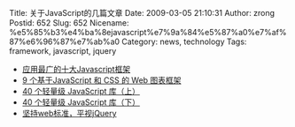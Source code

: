 Title: 关于JavaScript的几篇文章
Date: 2009-03-05 21:10:31
Author: zrong
Postid: 652
Slug: 652
Nicename: %e5%85%b3%e4%ba%8ejavascript%e7%9a%84%e5%87%a0%e7%af%87%e6%96%87%e7%ab%a0
Category: news, technology
Tags: framework, javascript, jquery

-   [应用最广的十大Javascript框架](http://news.csdn.net/n/20090220/123402.html)
-   [9 个基于JavaScript 和 CSS 的 Web
    图表框架](http://www.cnbeta.com/articles/79418.htm)
-   [40 个轻量级 JavaScript
    库（上）](http://www.20ju.com/content/V74291.htm)
-   [40 个轻量级 JavaScript
    库（下）](http://www.cnbeta.com/articles/78673.htm)
-   [坚持web标准，平视jQuery](http://hi.baidu.com/%D7%CF%CA%AF/blog/item/d446fade9045785394ee378d.html)

